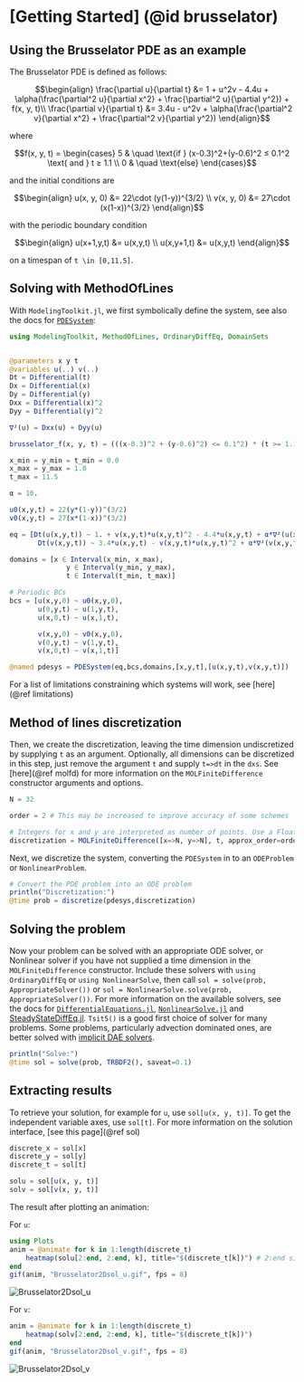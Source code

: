 
# [Getting Started] (@id brusselator)
## Using the Brusselator PDE as an example

The Brusselator PDE is defined as follows:

```math
\begin{align}
\frac{\partial u}{\partial t} &= 1 + u^2v - 4.4u + \alpha(\frac{\partial^2 u}{\partial x^2} + \frac{\partial^2 u}{\partial y^2}) + f(x, y, t)\\
\frac{\partial v}{\partial t} &= 3.4u - u^2v + \alpha(\frac{\partial^2 v}{\partial x^2} + \frac{\partial^2 v}{\partial y^2})
\end{align}
```

where

```math
f(x, y, t) = \begin{cases}
5 & \quad \text{if } (x-0.3)^2+(y-0.6)^2 ≤ 0.1^2 \text{ and } t ≥ 1.1 \\
0 & \quad \text{else}
\end{cases}
```

and the initial conditions are

```math
\begin{align}
u(x, y, 0) &= 22\cdot (y(1-y))^{3/2} \\
v(x, y, 0) &= 27\cdot (x(1-x))^{3/2}
\end{align}
```

with the periodic boundary condition

```math
\begin{align}
u(x+1,y,t) &= u(x,y,t) \\
u(x,y+1,t) &= u(x,y,t)
\end{align}
```

on a timespan of ``t \in [0,11.5]``.

## Solving with MethodOfLines

With `ModelingToolkit.jl`, we first symbolically define the system, see also the docs for [`PDESystem`](https://docs.sciml.ai/ModelingToolkit/stable/systems/PDESystem/):

```julia
using ModelingToolkit, MethodOfLines, OrdinaryDiffEq, DomainSets


@parameters x y t
@variables u(..) v(..)
Dt = Differential(t)
Dx = Differential(x)
Dy = Differential(y)
Dxx = Differential(x)^2
Dyy = Differential(y)^2

∇²(u) = Dxx(u) + Dyy(u)

brusselator_f(x, y, t) = (((x-0.3)^2 + (y-0.6)^2) <= 0.1^2) * (t >= 1.1) * 5.

x_min = y_min = t_min = 0.0
x_max = y_max = 1.0
t_max = 11.5

α = 10.

u0(x,y,t) = 22(y*(1-y))^(3/2)
v0(x,y,t) = 27(x*(1-x))^(3/2)

eq = [Dt(u(x,y,t)) ~ 1. + v(x,y,t)*u(x,y,t)^2 - 4.4*u(x,y,t) + α*∇²(u(x,y,t)) + brusselator_f(x, y, t),
       Dt(v(x,y,t)) ~ 3.4*u(x,y,t) - v(x,y,t)*u(x,y,t)^2 + α*∇²(v(x,y,t))]

domains = [x ∈ Interval(x_min, x_max),
              y ∈ Interval(y_min, y_max),
              t ∈ Interval(t_min, t_max)]

# Periodic BCs
bcs = [u(x,y,0) ~ u0(x,y,0),
       u(0,y,t) ~ u(1,y,t),
       u(x,0,t) ~ u(x,1,t),

       v(x,y,0) ~ v0(x,y,0),
       v(0,y,t) ~ v(1,y,t),
       v(x,0,t) ~ v(x,1,t)] 

@named pdesys = PDESystem(eq,bcs,domains,[x,y,t],[u(x,y,t),v(x,y,t)])
```
For a list of limitations constraining which systems will work, see [here](@ref limitations)

## Method of lines discretization

Then, we create the discretization, leaving the time dimension undiscretized by supplying `t` as an argument. Optionally, all dimensions can be discretized in this step, just remove the argument `t` and supply `t=>dt` in the `dxs`. See [here](@ref molfd) for more information on the `MOLFiniteDifference` constructor arguments and options.

```julia
N = 32

order = 2 # This may be increased to improve accuracy of some schemes

# Integers for x and y are interpreted as number of points. Use a Float to directtly specify stepsizes dx and dy.
discretization = MOLFiniteDifference([x=>N, y=>N], t, approx_order=order)
```
Next, we discretize the system, converting the `PDESystem` in to an `ODEProblem` or `NonlinearProblem`.

```julia
# Convert the PDE problem into an ODE problem
println("Discretization:")
@time prob = discretize(pdesys,discretization)
```

## Solving the problem
Now your problem can be solved with an appropriate ODE solver, or Nonlinear solver if you have not supplied a time dimension in the `MOLFiniteDifference` constructor. Include these solvers with `using OrdinaryDiffEq` or `using NonlinearSolve`, then call `sol = solve(prob, AppropriateSolver())` or `sol = NonlinearSolve.solve(prob, AppropriateSolver())`. For more information on the available solvers, see the docs for [`DifferentialEquations.jl`](https://docs.sciml.ai/DiffEqDocs/stable/solvers/ode_solve/), [`NonlinearSolve.jl`](http://docs.sciml.ai/NonlinearSolve/stable/solvers/NonlinearSystemSolvers/) and [SteadyStateDiffEq.jl](https://docs.sciml.ai/DiffEqDocs/stable/solvers/steady_state_solve/#SteadyStateDiffEq.jl). `Tsit5()` is a good first choice of solver for many problems. Some problems, particularly advection dominated ones, are better solved with [implicit DAE solvers](https://docs.sciml.ai/DiffEqDocs/stable/solvers/dae_solve/).

```julia
println("Solve:")
@time sol = solve(prob, TRBDF2(), saveat=0.1)
```

## Extracting results
To retrieve your solution, for example for `u`, use `sol[u(x, y, t)]`. To get the independent variable axes, use `sol[t]`. For more information on the solution interface, [see this page](@ref sol)
```julia
discrete_x = sol[x]
discrete_y = sol[y]
discrete_t = sol[t]

solu = sol[u(x, y, t)]
solv = sol[v(x, y, t)]
```

The result after plotting an animation:

For `u`:
```julia
using Plots
anim = @animate for k in 1:length(discrete_t)
    heatmap(solu[2:end, 2:end, k], title="$(discrete_t[k])") # 2:end since end = 1, periodic condition
end
gif(anim, "Brusselator2Dsol_u.gif", fps = 8)
```       
![Brusselator2Dsol_u](https://user-images.githubusercontent.com/9698054/159934498-e5c21b13-c63b-4cd2-9149-49e521765141.gif)

For `v`:
```julia
anim = @animate for k in 1:length(discrete_t)
    heatmap(solv[2:end, 2:end, k], title="$(discrete_t[k])")
end
gif(anim, "Brusselator2Dsol_v.gif", fps = 8)
```       
![Brusselator2Dsol_v](https://i.imgur.com/3kQNMI3.gif)
